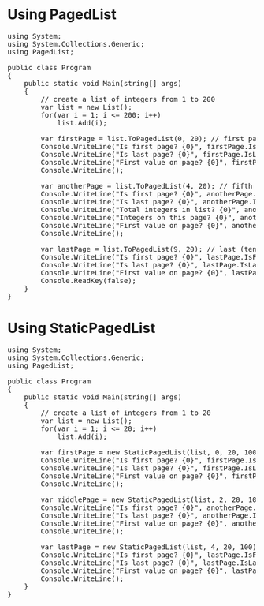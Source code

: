 # Using PagedList<T>
<pre>
using System;
using System.Collections.Generic;
using PagedList;

public class Program
{
	public static void Main(string[] args)
	{
		// create a list of integers from 1 to 200
		var list = new List<int>();
		for(var i = 1; i <= 200; i++)
			list.Add(i);

		var firstPage = list.ToPagedList(0, 20); // first page, page size = 20
		Console.WriteLine("Is first page? {0}", firstPage.IsFirstPage); // true
		Console.WriteLine("Is last page? {0}", firstPage.IsLastPage); // false
		Console.WriteLine("First value on page? {0}", firstPage[0]); // 1
		Console.WriteLine();

		var anotherPage = list.ToPagedList(4, 20); // fifth page, page size = 20
		Console.WriteLine("Is first page? {0}", anotherPage.IsFirstPage); // false
		Console.WriteLine("Is last page? {0}", anotherPage.IsLastPage); // false
		Console.WriteLine("Total integers in list? {0}", anotherPage.TotalItemCount); // 200
		Console.WriteLine("Integers on this page? {0}", anotherPage.Count); // 20
		Console.WriteLine("First value on page? {0}", anotherPage[0]); // 81
		Console.WriteLine();

		var lastPage = list.ToPagedList(9, 20); // last (tenth) page, page size = 20
		Console.WriteLine("Is first page? {0}", lastPage.IsFirstPage); // false
		Console.WriteLine("Is last page? {0}", lastPage.IsLastPage); // true
		Console.WriteLine("First value on page? {0}", lastPage[0]); // 181
		Console.ReadKey(false);
	}
}
</pre>

# Using StaticPagedList<T>
<pre>
using System;
using System.Collections.Generic;
using PagedList;

public class Program
{
	public static void Main(string[] args)
	{
		// create a list of integers from 1 to 20
		var list = new List<int>();
		for(var i = 1; i <= 20; i++)
			list.Add(i);

		var firstPage = new StaticPagedList(list, 0, 20, 100); // first page
		Console.WriteLine("Is first page? {0}", firstPage.IsFirstPage); // true
		Console.WriteLine("Is last page? {0}", firstPage.IsLastPage); // false
		Console.WriteLine("First value on page? {0}", firstPage[0]); // 1
		Console.WriteLine();

		var middlePage = new StaticPagedList(list, 2, 20, 100); // third page, same values
		Console.WriteLine("Is first page? {0}", anotherPage.IsFirstPage); // false
		Console.WriteLine("Is last page? {0}", anotherPage.IsLastPage); // false
		Console.WriteLine("First value on page? {0}", anotherPage[0]); // 1
		Console.WriteLine();

		var lastPage = new StaticPagedList(list, 4, 20, 100); // fifth page, same values
		Console.WriteLine("Is first page? {0}", lastPage.IsFirstPage); // false
		Console.WriteLine("Is last page? {0}", lastPage.IsLastPage); // true
		Console.WriteLine("First value on page? {0}", lastPage[0]); // 1
		Console.WriteLine();
	}
}
</pre>